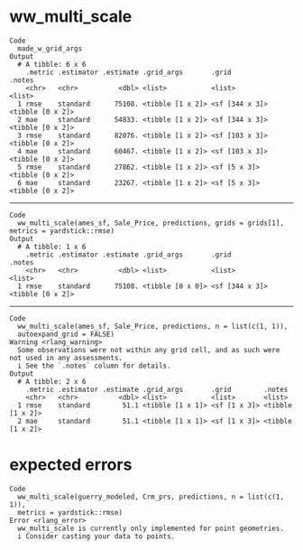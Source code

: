 # ww_multi_scale

    Code
      made_w_grid_args
    Output
      # A tibble: 6 x 6
        .metric .estimator .estimate .grid_args       .grid          .notes          
        <chr>   <chr>          <dbl> <list>           <list>         <list>          
      1 rmse    standard      75108. <tibble [1 x 2]> <sf [344 x 3]> <tibble [0 x 2]>
      2 mae     standard      54833. <tibble [1 x 2]> <sf [344 x 3]> <tibble [0 x 2]>
      3 rmse    standard      82076. <tibble [1 x 2]> <sf [103 x 3]> <tibble [0 x 2]>
      4 mae     standard      60467. <tibble [1 x 2]> <sf [103 x 3]> <tibble [0 x 2]>
      5 rmse    standard      27862. <tibble [1 x 2]> <sf [5 x 3]>   <tibble [0 x 2]>
      6 mae     standard      23267. <tibble [1 x 2]> <sf [5 x 3]>   <tibble [0 x 2]>

---

    Code
      ww_multi_scale(ames_sf, Sale_Price, predictions, grids = grids[1], metrics = yardstick::rmse)
    Output
      # A tibble: 1 x 6
        .metric .estimator .estimate .grid_args       .grid          .notes          
        <chr>   <chr>          <dbl> <list>           <list>         <list>          
      1 rmse    standard      75108. <tibble [0 x 0]> <sf [344 x 3]> <tibble [0 x 2]>

---

    Code
      ww_multi_scale(ames_sf, Sale_Price, predictions, n = list(c(1, 1)),
      autoexpand_grid = FALSE)
    Warning <rlang_warning>
      Some observations were not within any grid cell, and as such were not used in any assessments.
      i See the `.notes` column for details.
    Output
      # A tibble: 2 x 6
        .metric .estimator .estimate .grid_args       .grid        .notes          
        <chr>   <chr>          <dbl> <list>           <list>       <list>          
      1 rmse    standard        51.1 <tibble [1 x 1]> <sf [1 x 3]> <tibble [1 x 2]>
      2 mae     standard        51.1 <tibble [1 x 1]> <sf [1 x 3]> <tibble [1 x 2]>

# expected errors

    Code
      ww_multi_scale(guerry_modeled, Crm_prs, predictions, n = list(c(1, 1)),
      metrics = yardstick::rmse)
    Error <rlang_error>
      ww_multi_scale is currently only implemented for point geometries.
      i Consider casting your data to points.

